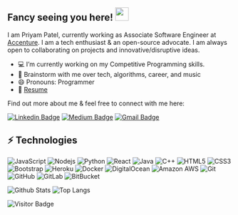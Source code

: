 <!--
### Hi there 👋
-->
## Fancy seeing you here! <img src="https://raw.githubusercontent.com/aemmadi/aemmadi/master/wave.gif" width="30px">

I am Priyam Patel, currently working as Associate Software Engineer at [Accenture](https://www.accenture.com/in-en). I am a tech enthusiast & an open-source advocate. I am always open to collaborating on projects and innovative/disruptive ideas.
- 💻 I’m currently working on my Competitive Programming skills.
- 💬 Brainstorm with me over tech, algorithms, career, and music 
- 😄 Pronouns: Programmer
- 📝 [Resume](https://drive.google.com/file/d/1jezE1aZbwnKoj6XU1gDIoI_HRj_QpYd2/view?usp=sharing)

Find out more about me & feel free to connect with me here:

[![Linkedin Badge](https://img.shields.io/badge/-PriyamPatel-blue?style=flat-square&logo=Linkedin&logoColor=white&link=https://www.linkedin.com/in/priyam-patel-0b3b2817b/)](https://www.linkedin.com/in/priyam-patel-0b3b2817b/)
[![Medium Badge](https://img.shields.io/badge/-PriyamPatel-03a57a?style=flat-square&labelColor=000000&logo=Medium&link=https://medium.com/@patelpriyam090)](https://medium.com/@patelpriyam090)
[![Gmail Badge](https://img.shields.io/badge/-patelpriyam090@gmail.com-c14438?style=flat-square&logo=Gmail&logoColor=white&link=mailto:patelpriyam090@gmail.com)](mailto:patelpriyam090@gmail.com)

## ⚡ Technologies

![JavaScript](https://img.shields.io/badge/-JavaScript-black?style=flat-square&logo=javascript)
![Nodejs](https://img.shields.io/badge/-Nodejs-black?style=flat-square&logo=Node.js)
![Python](https://img.shields.io/badge/-Python-black?style=flat-square&logo=Python)
![React](https://img.shields.io/badge/-React-black?style=flat-square&logo=react)
![Java](https://img.shields.io/badge/-java-E34A86?style=flat-square&logo=java)
![C++](https://img.shields.io/badge/-C++-00599C?style=flat-square&logo=c)
![HTML5](https://img.shields.io/badge/-HTML5-E34F26?style=flat-square&logo=html5&logoColor=white)
![CSS3](https://img.shields.io/badge/-CSS3-1572B6?style=flat-square&logo=css3)
![Bootstrap](https://img.shields.io/badge/-Bootstrap-563D7C?style=flat-square&logo=bootstrap)
![Heroku](https://img.shields.io/badge/-Heroku-430098?style=flat-square&logo=heroku)
![Docker](https://img.shields.io/badge/-Docker-black?style=flat-square&logo=docker)
![DigitalOcean](https://img.shields.io/badge/-Digital%20Ocean-darkblue?style=flat-square&logo=digitalocean)
![Amazon AWS](https://img.shields.io/badge/Amazon%20AWS-232F3E?style=flat-square&logo=amazon-aws)
![Git](https://img.shields.io/badge/-Git-black?style=flat-square&logo=git)
![GitHub](https://img.shields.io/badge/-GitHub-181717?style=flat-square&logo=github)
![GitLab](https://img.shields.io/badge/-GitLab-FCA121?style=flat-square&logo=gitlab)
![BitBucket](https://img.shields.io/badge/-BitBucket-darkblue?style=flat-square&logo=bitbucket)

![Github Stats](https://github-readme-stats.vercel.app/api?username=PriyamPatel007&count_private=true&show_icons=true&include_all_commits=true)
![Top Langs](https://github-readme-stats.vercel.app/api/top-langs/?username=PriyamPatel007&hide=TeX&layout=compact)

![Visitor Badge](https://visitor-badge.laobi.icu/badge?page_id=PriyamPatel007.PriyamPatel007)


